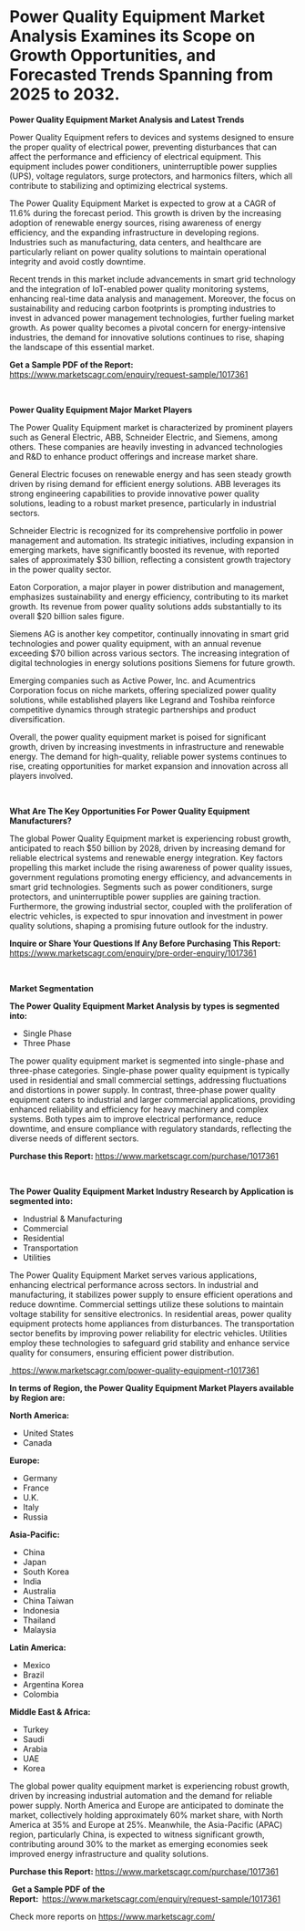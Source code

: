 <p><h1>Power Quality Equipment Market Analysis Examines its Scope on Growth Opportunities, and Forecasted Trends Spanning from 2025 to 2032.</h1></p><p><strong>Power Quality Equipment Market Analysis and Latest Trends</strong></p>
<p><p>Power Quality Equipment refers to devices and systems designed to ensure the proper quality of electrical power, preventing disturbances that can affect the performance and efficiency of electrical equipment. This equipment includes power conditioners, uninterruptible power supplies (UPS), voltage regulators, surge protectors, and harmonics filters, which all contribute to stabilizing and optimizing electrical systems.</p><p>The Power Quality Equipment Market is expected to grow at a CAGR of 11.6% during the forecast period. This growth is driven by the increasing adoption of renewable energy sources, rising awareness of energy efficiency, and the expanding infrastructure in developing regions. Industries such as manufacturing, data centers, and healthcare are particularly reliant on power quality solutions to maintain operational integrity and avoid costly downtime.</p><p>Recent trends in this market include advancements in smart grid technology and the integration of IoT-enabled power quality monitoring systems, enhancing real-time data analysis and management. Moreover, the focus on sustainability and reducing carbon footprints is prompting industries to invest in advanced power management technologies, further fueling market growth. As power quality becomes a pivotal concern for energy-intensive industries, the demand for innovative solutions continues to rise, shaping the landscape of this essential market.</p></p>
<p><strong>Get a Sample PDF of the Report:&nbsp;</strong> <a href="https://www.marketscagr.com/enquiry/request-sample/1017361?utm_campaign=1126&utm_medium=2&utm_source=Github&utm_content=ia&utm_term=09042025&utm_id=power-quality-equipment">https://www.marketscagr.com/enquiry/request-sample/1017361</a></p>
<p>&nbsp;</p>
<p><strong>Power Quality Equipment Major Market Players</strong></p>
<p><p>The Power Quality Equipment market is characterized by prominent players such as General Electric, ABB, Schneider Electric, and Siemens, among others. These companies are heavily investing in advanced technologies and R&D to enhance product offerings and increase market share.</p><p>General Electric focuses on renewable energy and has seen steady growth driven by rising demand for efficient energy solutions. ABB leverages its strong engineering capabilities to provide innovative power quality solutions, leading to a robust market presence, particularly in industrial sectors.</p><p>Schneider Electric is recognized for its comprehensive portfolio in power management and automation. Its strategic initiatives, including expansion in emerging markets, have significantly boosted its revenue, with reported sales of approximately $30 billion, reflecting a consistent growth trajectory in the power quality sector.</p><p>Eaton Corporation, a major player in power distribution and management, emphasizes sustainability and energy efficiency, contributing to its market growth. Its revenue from power quality solutions adds substantially to its overall $20 billion sales figure.</p><p>Siemens AG is another key competitor, continually innovating in smart grid technologies and power quality equipment, with an annual revenue exceeding $70 billion across various sectors. The increasing integration of digital technologies in energy solutions positions Siemens for future growth.</p><p>Emerging companies such as Active Power, Inc. and Acumentrics Corporation focus on niche markets, offering specialized power quality solutions, while established players like Legrand and Toshiba reinforce competitive dynamics through strategic partnerships and product diversification.</p><p>Overall, the power quality equipment market is poised for significant growth, driven by increasing investments in infrastructure and renewable energy. The demand for high-quality, reliable power systems continues to rise, creating opportunities for market expansion and innovation across all players involved.</p></p>
<p>&nbsp;</p>
<p><strong>What Are The Key Opportunities For Power Quality Equipment Manufacturers?</strong></p>
<p><p>The global Power Quality Equipment market is experiencing robust growth, anticipated to reach $50 billion by 2028, driven by increasing demand for reliable electrical systems and renewable energy integration. Key factors propelling this market include the rising awareness of power quality issues, government regulations promoting energy efficiency, and advancements in smart grid technologies. Segments such as power conditioners, surge protectors, and uninterruptible power supplies are gaining traction. Furthermore, the growing industrial sector, coupled with the proliferation of electric vehicles, is expected to spur innovation and investment in power quality solutions, shaping a promising future outlook for the industry.</p></p>
<p><strong>Inquire or Share Your Questions If Any Before Purchasing This Report:</strong> <a href="https://www.marketscagr.com/enquiry/pre-order-enquiry/1017361?utm_campaign=1126&utm_medium=2&utm_source=Github&utm_content=ia&utm_term=09042025&utm_id=power-quality-equipment">https://www.marketscagr.com/enquiry/pre-order-enquiry/1017361</a></p>
<p>&nbsp;</p>
<p><strong>Market Segmentation</strong></p>
<p><strong>The Power Quality Equipment Market Analysis by types is segmented into:</strong></p>
<p><ul><li>Single Phase</li><li>Three Phase</li></ul></p>
<p><p>The power quality equipment market is segmented into single-phase and three-phase categories. Single-phase power quality equipment is typically used in residential and small commercial settings, addressing fluctuations and distortions in power supply. In contrast, three-phase power quality equipment caters to industrial and larger commercial applications, providing enhanced reliability and efficiency for heavy machinery and complex systems. Both types aim to improve electrical performance, reduce downtime, and ensure compliance with regulatory standards, reflecting the diverse needs of different sectors.</p></p>
<p><strong>Purchase this Report:&nbsp;</strong><a href="https://www.marketscagr.com/purchase/1017361?utm_campaign=1126&utm_medium=2&utm_source=Github&utm_content=ia&utm_term=09042025&utm_id=power-quality-equipment">https://www.marketscagr.com/purchase/1017361</a></p>
<p>&nbsp;</p>
<p><strong>The Power Quality Equipment Market Industry Research by Application is segmented into:</strong></p>
<p><ul><li>Industrial & Manufacturing</li><li>Commercial</li><li>Residential</li><li>Transportation</li><li>Utilities</li></ul></p>
<p><p>The Power Quality Equipment Market serves various applications, enhancing electrical performance across sectors. In industrial and manufacturing, it stabilizes power supply to ensure efficient operations and reduce downtime. Commercial settings utilize these solutions to maintain voltage stability for sensitive electronics. In residential areas, power quality equipment protects home appliances from disturbances. The transportation sector benefits by improving power reliability for electric vehicles. Utilities employ these technologies to safeguard grid stability and enhance service quality for consumers, ensuring efficient power distribution.</p></p>
<p><a href="https://www.marketscagr.com/power-quality-equipment-r1017361?utm_campaign=1126&utm_medium=2&utm_source=Github&utm_content=ia&utm_term=09042025&utm_id=power-quality-equipment">&nbsp;https://www.marketscagr.com/power-quality-equipment-r1017361</a></p>
<p><strong>In terms of Region, the Power Quality Equipment Market Players available by Region are:</strong></p>
<p>
    <p> <strong> North America: </strong>
        <ul>
            <li>United States</li>
            <li>Canada</li>
        </ul>
        </p> 
    <p> <strong> Europe: </strong>
        <ul>
            <li>Germany</li>
            <li>France</li>
            <li>U.K.</li>
            <li>Italy</li>
            <li>Russia</li>
        </ul>
        </p> 
    <p> <strong> Asia-Pacific: </strong>
        <ul>
            <li>China</li>
            <li>Japan</li>
            <li>South Korea</li>
            <li>India</li>
            <li>Australia</li>
            <li>China Taiwan</li>
            <li>Indonesia</li>
            <li>Thailand</li>
            <li>Malaysia</li>
        </ul>
        </p> 
    <p> <strong> Latin America: </strong>
        <ul>
            <li>Mexico</li>
            <li>Brazil</li>
            <li>Argentina Korea</li>
            <li>Colombia</li>
        </ul>
        </p> 
    <p> <strong> Middle East & Africa: </strong>
        <ul>
            <li>Turkey</li>
            <li>Saudi</li>
            <li>Arabia</li>
            <li>UAE</li>
            <li>Korea</li>
        </ul>
    </p>
    </p>
<p><p>The global power quality equipment market is experiencing robust growth, driven by increasing industrial automation and the demand for reliable power supply. North America and Europe are anticipated to dominate the market, collectively holding approximately 60% market share, with North America at 35% and Europe at 25%. Meanwhile, the Asia-Pacific (APAC) region, particularly China, is expected to witness significant growth, contributing around 30% to the market as emerging economies seek improved energy infrastructure and quality solutions.</p></p>
<p><strong>Purchase this Report: </strong><a href="https://www.marketscagr.com/purchase/1017361?utm_campaign=1126&utm_medium=2&utm_source=Github&utm_content=ia&utm_term=09042025&utm_id=power-quality-equipment">https://www.marketscagr.com/purchase/1017361</a></p>
<p>&nbsp;<strong>Get a Sample PDF of the Report:&nbsp;&nbsp;</strong><a href="https://www.marketscagr.com/enquiry/request-sample/1017361?utm_campaign=1126&utm_medium=2&utm_source=Github&utm_content=ia&utm_term=09042025&utm_id=power-quality-equipment">https://www.marketscagr.com/enquiry/request-sample/1017361</a></p>
<p><strong></strong></p>
<p>Check more reports on <a href="https://www.marketscagr.com/?utm_campaign=1126&utm_medium=2&utm_source=Github&utm_content=ia&utm_term=09042025&utm_id=power-quality-equipment">https://www.marketscagr.com/</a></p>